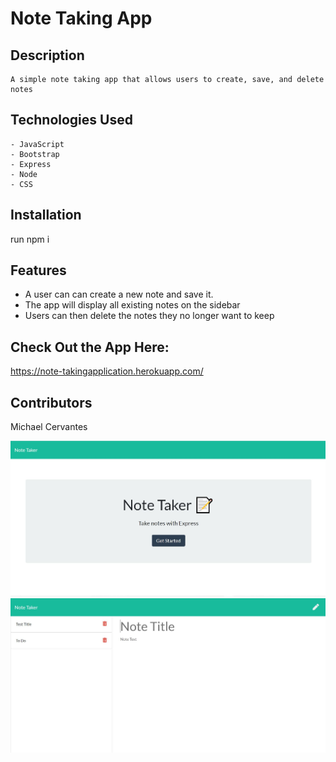 # Note Taking App

## Description

    A simple note taking app that allows users to create, save, and delete notes

## Technologies Used
    - JavaScript
    - Bootstrap
    - Express
    - Node
    - CSS

## Installation
run npm i

## Features

* A user can can create a new note and save it. 
* The app will display all existing notes on the sidebar
* Users can then delete the notes they no longer want to keep

## Check Out the App Here:

https://note-takingapplication.herokuapp.com/

## Contributors
Michael Cervantes

![Note Taking App](/public/assets/images/home.JPG)
![Note Taking App](/public/assets/images/NoteTaker.JPG)
